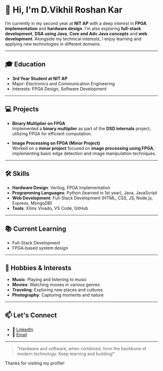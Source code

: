 # 👋 Hi, I'm D.Vikhil Roshan Kar

I’m currently in my second year at **NIT AP** with a deep interest in **FPGA implementation** and **hardware design**. I'm also exploring **full-stack development**, **DSA using Java**, **Core and Adv Java concepts** and **web development**. Alongside my technical interests, I enjoy learning and applying new technologies in different domains.

---

## 🎓 Education
- **3rd Year Student at NIT AP**
- Major: Electronics and Communication Engineering
- Interests: FPGA Design, Software Development

---

## 💻 Projects

- **Binary Multiplier on FPGA**  
  Implemented a **binary multiplier** as part of the **DSD internals** project, utilizing FPGA for efficient computation.

- **Image Processing on FPGA (Minor Project)**  
  Worked on a **minor project** focused on **image processing using FPGA**, implementing basic edge detection and image manipulation techniques.

---

## 🛠️ Skills

- **Hardware Design**: Verilog, FPGA Implementation
- **Programming Languages**: Python (learned in 1st year), Java, JavaScript
- **Web Development**: Full-Stack Development (HTML, CSS, JS, Node.js, Express, MongoDB)
- **Tools**: Xilinx Vivado,  VS Code, GitHub

---

## 📚 Current Learning

- Full-Stack Development
- FPGA-based system design


---

## 🎵 Hobbies & Interests

- **Music**: Playing and listening to music
- **Movies**: Watching movies in various genres
- **Traveling**: Exploring new places and cultures
- **Photography**: Capturing moments and nature

---

## 📫 Let's Connect

- 🔗 [LinkedIn](https://www.linkedin.com/in/vikhil-roshan-kar-dubba-a57b06260)
- 📧 [Email](mailto:vikhilroshankardubba@gmail.com)

---

> "Hardware and software, when combined, form the backbone of modern technology. Keep learning and building!"

Thanks for visiting my profile!
